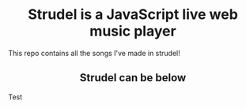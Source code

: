 <h1 align="center">Strudel is a JavaScript live web music player</h1>
This repo contains all the songs I've made in strudel!

<h2 align="center">Strudel can be below</h2>
<p src="https://strudel.cc/">Test</p>
